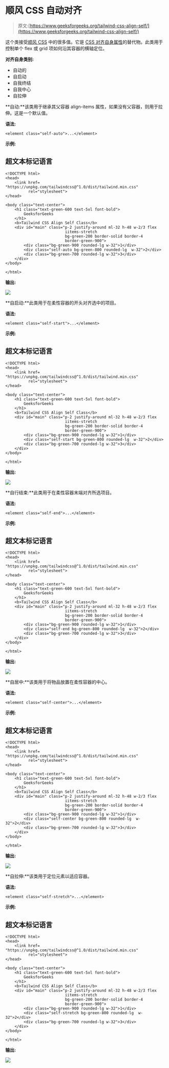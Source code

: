 # 顺风 CSS 自动对齐

> 原文:[https://www.geeksforgeeks.org/tailwind-css-align-self/](https://www.geeksforgeeks.org/tailwind-css-align-self/)

这个类接受[顺风 CSS](https://www.geeksforgeeks.org/css-tailwind-introduction/) 中的很多值。它是 [CSS 对齐自身属性](https://www.geeksforgeeks.org/css-align-self-property/)的替代物。此类用于控制单个 flex 或 grid 项如何沿其容器的横轴定位。

**对齐自身类别:**

*   自动的
*   自启动
*   自我终结
*   自我中心
*   自拉伸

**自动:**该类用于继承其父容器 align-items 属性，如果没有父容器，则用于拉伸。这是一个默认值。

**语法:**

```
<element class="self-auto">...</element>
```

**示例:**

## 超文本标记语言

```
<!DOCTYPE html> 
<head> 
    <link href=
"https://unpkg.com/tailwindcss@^1.0/dist/tailwind.min.css" 
          rel="stylesheet"> 
</head> 

<body class="text-center"> 
    <h1 class="text-green-600 text-5xl font-bold">
        GeeksforGeeks
    </h1> 
    <b>Tailwind CSS Align Self Class</b> 
    <div id="main" class="p-2 justify-around ml-32 h-48 w-2/3 flex
                          iitems-stretch
                          bg-green-200 border-solid border-4 
                          border-green-900"> 
        <div class="bg-green-900 rounded-lg w-32">1</div> 
        <div class="self-auto bg-green-800 rounded-lg  w-32">2</div> 
        <div class="bg-green-700 rounded-lg w-32">3</div> 
    </div> 
</body> 

</html>
```

**输出:**

![](img/ec3fd92713af4fe3dfa8b41b85a20b47.png)

**自启动:**此类用于在柔性容器的开头对齐选中的项目。

**语法:**

```
<element class="self-start">...</element>
```

**示例:**

## 超文本标记语言

```
<!DOCTYPE html> 
<head> 
    <link href=
"https://unpkg.com/tailwindcss@^1.0/dist/tailwind.min.css" 
          rel="stylesheet"> 
</head> 

<body class="text-center"> 
    <h1 class="text-green-600 text-5xl font-bold">
        GeeksforGeeks
    </h1> 
    <b>Tailwind CSS Align Self Class</b> 
    <div id="main" class="p-2 justify-around ml-32 h-48 w-2/3 flex
                          iitems-stretch
                          bg-green-200 border-solid border-4 
                          border-green-900"> 
        <div class="bg-green-900 rounded-lg w-32">1</div> 
        <div class="self-start bg-green-800 rounded-lg  w-32">2</div> 
        <div class="bg-green-700 rounded-lg w-32">3</div> 
    </div> 
</body> 

</html>
```

**输出:**

![](img/09c85668c3a199e50582c94253d465db.png)

**自行结束:**此类用于在柔性容器末端对齐所选项目。

**语法:**

```
<element class="self-end">...</element>
```

**示例:**

## 超文本标记语言

```
<!DOCTYPE html> 
<head> 
    <link href=
"https://unpkg.com/tailwindcss@^1.0/dist/tailwind.min.css" 
          rel="stylesheet"> 
</head> 

<body class="text-center"> 
    <h1 class="text-green-600 text-5xl font-bold">
        GeeksforGeeks
    </h1> 
    <b>Tailwind CSS Align Self Class</b> 
    <div id="main" class="p-2 justify-around ml-32 h-48 w-2/3 flex
                          iitems-stretch
                          bg-green-200 border-solid border-4 
                          border-green-900"> 
        <div class="bg-green-900 rounded-lg w-32">1</div> 
        <div class="self-end bg-green-800 rounded-lg  w-32">2</div> 
        <div class="bg-green-700 rounded-lg w-32">3</div> 
    </div> 
</body> 

</html>
```

**输出:**

![](img/c7176a3c3b72409d49b44a1c6b1368c0.png)

**自居中:**该类用于将物品放置在柔性容器的中心。

**语法:**

```
<element class="self-center">...</element>
```

**示例:**

## 超文本标记语言

```
<!DOCTYPE html> 
<head> 
    <link href=
"https://unpkg.com/tailwindcss@^1.0/dist/tailwind.min.css" 
          rel="stylesheet"> 
</head> 

<body class="text-center"> 
    <h1 class="text-green-600 text-5xl font-bold">
        GeeksforGeeks
    </h1> 
    <b>Tailwind CSS Align Self Class</b> 
    <div id="main" class="p-2 justify-around ml-32 h-48 w-2/3 flex
                          iitems-stretch
                          bg-green-200 border-solid border-4 
                          border-green-900"> 
        <div class="bg-green-900 rounded-lg w-32">1</div> 
        <div class="self-center bg-green-800 rounded-lg  w-32">2</div> 
        <div class="bg-green-700 rounded-lg w-32">3</div> 
    </div> 
</body> 

</html>
```

**输出:**

![](img/c45c483dfa2ee70c14e61a45318657d5.png)

**自拉伸:**该类用于定位元素以适应容器。

**语法:**

```
<element class="self-stretch">...</element>
```

**示例:**

## 超文本标记语言

```
<!DOCTYPE html> 
<head> 
    <link href=
"https://unpkg.com/tailwindcss@^1.0/dist/tailwind.min.css" 
          rel="stylesheet"> 
</head> 

<body class="text-center"> 
    <h1 class="text-green-600 text-5xl font-bold">
        GeeksforGeeks
    </h1> 
    <b>Tailwind CSS Align Self Class</b> 
    <div id="main" class="p-2 justify-around ml-32 h-48 w-2/3 flex
                          iitems-stretch
                          bg-green-200 border-solid border-4 
                          border-green-900"> 
        <div class="bg-green-900 rounded-lg w-32">1</div> 
        <div class="self-stretch bg-green-800 rounded-lg  w-32">2</div> 
        <div class="bg-green-700 rounded-lg w-32">3</div> 
    </div> 
</body> 

</html>
```

**输出:**

![](img/ec3fd92713af4fe3dfa8b41b85a20b47.png)